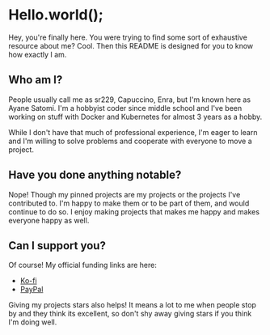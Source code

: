 # Hello.world();

Hey, you're finally here. You were trying to find some sort of exhaustive resource about me? Cool. Then this README is designed for you to know how exactly I am.


## Who am I?

People usually call me as sr229, Capuccino, Enra, but I'm known here as Ayane Satomi. I'm a hobbyist coder since middle school and I've been working on stuff with Docker and Kubernetes for almost 3 years as a hobby.

While I don't have that much of professional experience, I'm eager to learn and I'm willing to solve problems and cooperate with everyone to move a project. 


## Have you done anything notable?

Nope! Though my pinned projects are my projects or the projects I've contributed to. I'm happy to make them or to be part of them, and would continue to do so. I enjoy making projects that makes me happy and makes everyone happy as well.


## Can I support you?

Of course! My official funding links are here:

- [Ko-fi](https://ko-fi.com/capuccino)
- [PayPal](https://paypal.me/chinodesuuu)

Giving my projects stars also helps! It means a lot to me when people stop by and they think its excellent, so don't shy away giving stars if you think I'm doing well.
